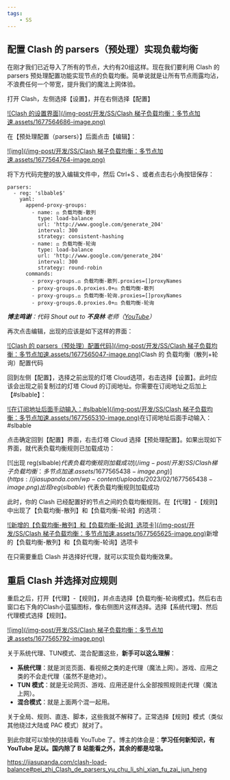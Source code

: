 ```yaml
---
tags:
    - SS
---
```


## 配置 Clash 的 parsers（预处理）实现负载均衡

在刚才我们已近导入了所有的节点，大约有20组这样。现在我们要利用 Clash 的 parsers 预处理配置功能实现节点的负载均衡。简单说就是让所有节点雨露均沾，不浪费任何一个带宽，提升我们的魔法上网体验。

打开 Clash，左侧选择【设置】，并在右侧选择【配置】

[![Clash 的设置界面](/img-post/开发/SS/Clash 梯子负载均衡：多节点加速.assets/1677564686-image.png)](https://jiasupanda.com/wp-content/uploads/2023/02/1677564686-image.png)

在【预处理配置（parsers）】后面点击【编辑】：

[![img](/img-post/开发/SS/Clash 梯子负载均衡：多节点加速.assets/1677564764-image.png)](https://jiasupanda.com/wp-content/uploads/2023/02/1677564764-image.png)

将下方代码完整的放入编辑文件中，然后 Ctrl+S 、或者点击右小角按钮保存：

```
parsers:
  - reg: 'slbable$'
    yaml:
      append-proxy-groups:
        - name: ⚖️ 负载均衡-散列
          type: load-balance
          url: 'http://www.google.com/generate_204'
          interval: 300
          strategy: consistent-hashing
        - name: ⚖️ 负载均衡-轮询
          type: load-balance
          url: 'http://www.google.com/generate_204'
          interval: 300
          strategy: round-robin
      commands:
        - proxy-groups.⚖️ 负载均衡-散列.proxies=[]proxyNames
        - proxy-groups.0.proxies.0+⚖️ 负载均衡-散列
        - proxy-groups.⚖️ 负载均衡-轮询.proxies=[]proxyNames
        - proxy-groups.0.proxies.0+⚖️ 负载均衡-轮询
```

***博主鸣谢**：代码 Shout out to **不良林** 老师（[YouTube](https://www.youtube.com/@bulianglin)）*

再次点击编辑，出现的应该是如下这样的界面：

[![Clash 的 parsers（预处理）配置代码](/img-post/开发/SS/Clash 梯子负载均衡：多节点加速.assets/1677565047-image.png)](https://jiasupanda.com/wp-content/uploads/2023/02/1677565047-image.png)Clash 的 负载均衡（散列+轮询）配置代码

回到左侧【配置】，选择之前出现的灯塔 Cloud选项，右击选择【设置】。此时应该会出现之前复制过的灯塔 Cloud 的订阅地址。你需要在订阅地址之后加上【#slbable】：

[![在订阅地址后面手动输入：#slbable](/img-post/开发/SS/Clash 梯子负载均衡：多节点加速.assets/1677565310-image.png)](https://jiasupanda.com/wp-content/uploads/2023/02/1677565310-image.png)在订阅地址后面手动输入：#slbable

点击确定回到【配置】界面，右击灯塔 Cloud 选择【预处理配置】。如果出现如下界面，就代表负载均衡规则已加载成功：

[![出现 reg(slbable$) 代表负载均衡规则加载成功](/img-post/开发/SS/Clash 梯子负载均衡：多节点加速.assets/1677565438-image.png)](https://jiasupanda.com/wp-content/uploads/2023/02/1677565438-image.png)出现 reg(slbable$) 代表负载均衡规则加载成功

此时，你的 Clash 已经配置好的节点之间的负载均衡规则。在【代理】-【规则】中出现了【负载均衡-散列】和【负载均衡-轮询】的选项：

[![新增的【负载均衡-散列】和【负载均衡-轮询】选项卡](/img-post/开发/SS/Clash 梯子负载均衡：多节点加速.assets/1677565625-image.png)](https://jiasupanda.com/wp-content/uploads/2023/02/1677565625-image.png)新增的【负载均衡-散列】和【负载均衡-轮询】选项卡

在只需要重启 Clash 并选择好代理，就可以实现负载均衡效果。

## 重启 Clash 并选择对应规则

重启之后，打开【代理】-【规则】，并点击选择【负载均衡-轮询模式】。然后右击窗口右下角的Clash小蓝猫图标，像右侧图片这样选择。选择【系统代理】、然后代理模式选择【规则】。

[![img](/img-post/开发/SS/Clash 梯子负载均衡：多节点加速.assets/1677565792-image.png)](https://jiasupanda.com/wp-content/uploads/2023/02/1677565792-image.png)

关于系统代理、TUN模式、混合配置这些，**新手可以这么理解**：

- **系统代理**：就是浏览页面、看视频之类的走代理（魔法上网）。游戏、应用之类的不会走代理（虽然不是绝对）。
- **TUN 模式**：就是无论网页、游戏、应用还是什么全部按照规则走代理（魔法上网）。
- **混合模式**：就是上面两个混一起用。

关于全局、规则、直连、脚本，这些我就不解释了。正常选择【规则】模式（类似其他绕过大陆或 PAC 模式）就对了。

到此你就可以愉快的扶墙看 YouTube 了。博主的体会是：**学习任何新知识，有 YouTube 足以。国内除了 B 站能看之外，其余的都是垃圾。**



https://jiasupanda.com/clash-load-balance#pei_zhi_Clash_de_parsers_yu_chu_li_shi_xian_fu_zai_jun_heng